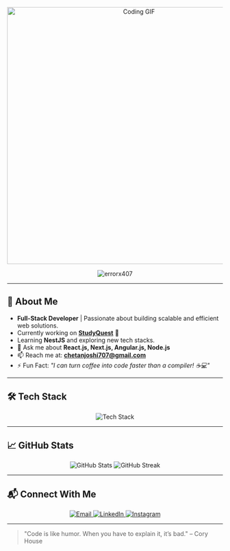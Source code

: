 <div align="center">
  <img src="https://media.giphy.com/media/qgQUggAC3Pfv687qPC/giphy.gif" width="600" alt="Coding GIF" />
</div>

<p align="center"> <img src="https://komarev.com/ghpvc/?username=errorx407&label=Profile%20views&color=0e75b6&style=flat" alt="errorx407" /> </p>

---

## 🚀 About Me

- **Full-Stack Developer** | Passionate about building scalable and efficient web solutions.
- Currently working on **[StudyQuest](https://jeefuse.vercel.app/)** 🚀
- Learning **NestJS** and exploring new tech stacks.
- 💬 Ask me about **React.js, Next.js, Angular.js, Node.js**
- 📫 Reach me at: **chetanjoshi707@gmail.com**
- ⚡ Fun Fact: _"I can turn coffee into code faster than a compiler! ☕💻"_

---

## 🛠 Tech Stack

<p align="center">
  <img src="https://skillicons.dev/icons?i=angular,html,css,js,ts,react,nextjs,nodejs,mongodb,postgresql" alt="Tech Stack" />
</p>

---

## 📈 GitHub Stats

<p align="center">
  <img src="https://github-readme-stats.vercel.app/api?username=errorx407&show_icons=true&theme=radical" alt="GitHub Stats" />
  <img src="https://github-readme-streak-stats.herokuapp.com/?user=errorx407&theme=radical" alt="GitHub Streak" />
</p>

---

## 📬 Connect With Me

<p align="center">
  <a href="mailto:chetanjoshi707@gmail.com">
    <img src="https://img.shields.io/badge/Email-D14836?style=for-the-badge&logo=gmail&logoColor=white" alt="Email" />
  </a>
  <a href="https://linkedin.com/in/chetan-prakash-joshi-3745922a7" target="_blank">
    <img src="https://img.shields.io/badge/LinkedIn-0077B5?style=for-the-badge&logo=linkedin&logoColor=white" alt="LinkedIn" />
  </a>
  <a href="https://instagram.com/error407official" target="_blank">
    <img src="https://img.shields.io/badge/Instagram-E4405F?style=for-the-badge&logo=instagram&logoColor=white" alt="Instagram" />
  </a>
</p>

---

> "Code is like humor. When you have to explain it, it’s bad." – Cory House
